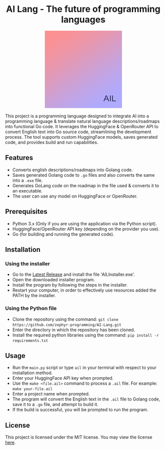 <h1 align="center">AI Lang - The future of programming languages</h1>

<p align="center">
  <img src="logo.PNG"/>
</p>

This project is a programming language designed to integrate AI into a programming language & translate natural language descriptions/roadmaps into functional Go code. It leverages the HuggingFace & OpenRouter API to convert English text into Go source code, streamlining the development process. The tool supports custom HuggingFace models, saves generated code, and provides build and run capabilities.

## Features

*   Converts english descriptions/roadmaps into Golang code.
*   Saves generated Golang code to `.go` files and also converts the same into a `.exe` file.
*   Generates GoLang code on the roadmap in the file used & converts it to an executable.
*   The user can use any model on HuggingFace or OpenRouter.

## Prerequisites

*   Python 3.x (Only if you are using the application via the Python script).
*   HuggingFace/OpenRouter API key (depending on the provider you use).
*   Go (for building and running the generated code).

## Installation

### Using the installer

*   Go to the [Latest Release](https://github.com/zephyr-programming/AI-Lang/releases/latest) and install the file 'AILInstaller.exe'.
*   Open the downloaded installer program.
*   Install the program by following the steps in the installer.
*   Restart your computer, in order to effectively use resources added the PATH by the installer.

### Using the Python file

*   Clone the repository using the command: `git clone https://github.com/zephyr-programming/AI-Lang.git`
*   Enter the directory in which the repository has been cloned.
*   Install the required python libraries using the command: `pip install -r requirements.txt`

## Usage

*  Run the `main.py` script or type `ail` in your terminal with respect to your installation method.
*  Enter your HuggingFace API key when prompted.
*  Use the `make <file.ail>` command to process a `.ail` file.  For example: `make your-file.ail`
*  Enter a project name when prompted.
*  The program will convert the English text in the `.ail` file to Golang code, save it to a `.go` file, and attempt to build it.
*  If the build is successful, you will be prompted to run the program.

## License

This project is licensed under the MIT license. You may view the license [here](https://github.com/zephyr-programming/AI-Lang/blob/main/LICENSE).
